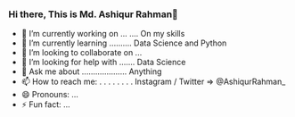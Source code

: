 ### Hi there, This is Md. Ashiqur Rahman👋

<!--
**Ashiqur-R/Ashiqur-R** is a ✨ _special_ ✨ repository because its `README.md` (this file) appears on your GitHub profile.

Here are some ideas to get you started:
-->
- 🔭 I’m currently working on ... .... On my skills
- 🌱 I’m currently learning .......... Data Science and Python
- 👯 I’m looking to collaborate on ...
- 🤔 I’m looking for help with ....... Data Science
- 💬 Ask me about .................... Anything
- 📫 How to reach me: . . . . . . . .  Instagram / Twitter => @AshiqurRahman_
- 😄 Pronouns: ...
- ⚡ Fun fact: ...

